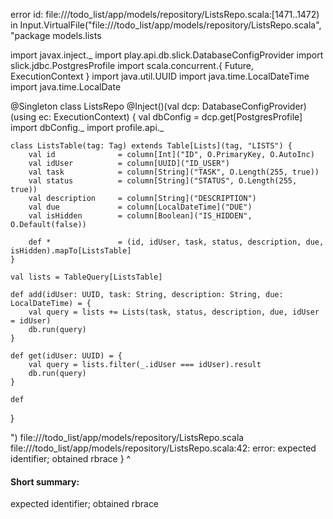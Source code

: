error id: file://<WORKSPACE>/todo_list/app/models/repository/ListsRepo.scala:[1471..1472) in Input.VirtualFile("file://<WORKSPACE>/todo_list/app/models/repository/ListsRepo.scala", "package models.lists

import javax.inject._
import play.api.db.slick.DatabaseConfigProvider
import slick.jdbc.PostgresProfile
import scala.concurrent.{ Future, ExecutionContext }
import java.util.UUID
import java.time.LocalDateTime
import java.time.LocalDate

@Singleton
class ListsRepo @Inject()(val dcp: DatabaseConfigProvider)(using ec: ExecutionContext) {
    val dbConfig = dcp.get[PostgresProfile]
    import dbConfig._
    import profile.api._

    class ListsTable(tag: Tag) extends Table[Lists](tag, "LISTS") {
        val id              = column[Int]("ID", O.PrimaryKey, O.AutoInc)
        val idUser          = column[UUID]("ID_USER")
        val task            = column[String]("TASK", O.Length(255, true))
        val status          = column[String]("STATUS", O.Length(255, true))
        val description     = column[String]("DESCRIPTION")
        val due             = column[LocalDateTime]("DUE")
        val isHidden        = column[Boolean]("IS_HIDDEN", O.Default(false))

        def *               = (id, idUser, task, status, description, due, isHidden).mapTo[ListsTable]
    }

    val lists = TableQuery[ListsTable]

    def add(idUser: UUID, task: String, description: String, due: LocalDateTime) = {
        val query = lists += Lists(task, status, description, due, idUser = idUser)
        db.run(query)
    }

    def get(idUser: UUID) = {
        val query = lists.filter(_.idUser === idUser).result
        db.run(query)
    }

    def 
}

")
file://<WORKSPACE>/todo_list/app/models/repository/ListsRepo.scala
file://<WORKSPACE>/todo_list/app/models/repository/ListsRepo.scala:42: error: expected identifier; obtained rbrace
}
^
#### Short summary: 

expected identifier; obtained rbrace